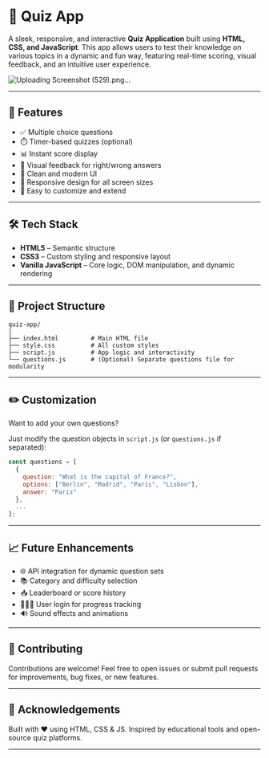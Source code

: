 # 🧠 Quiz App

A sleek, responsive, and interactive **Quiz Application** built using **HTML, CSS, and JavaScript**. This app allows users to test their knowledge on various topics in a dynamic and fun way, featuring real-time scoring, visual feedback, and an intuitive user experience.

![Uploading Screenshot (529).png…]()


---

## 🚀 Features

* ✅ Multiple choice questions
* ⏱️ Timer-based quizzes (optional)
* 📊 Instant score display
* 🎯 Visual feedback for right/wrong answers
* 🧩 Clean and modern UI
* 📱 Responsive design for all screen sizes
* 🔄 Easy to customize and extend

---

## 🛠️ Tech Stack

* **HTML5** – Semantic structure
* **CSS3** – Custom styling and responsive layout
* **Vanilla JavaScript** – Core logic, DOM manipulation, and dynamic rendering

---

## 📂 Project Structure

```
quiz-app/
│
├── index.html         # Main HTML file
├── style.css          # All custom styles
├── script.js          # App logic and interactivity
└── questions.js       # (Optional) Separate questions file for modularity
```

---

## ✏️ Customization

Want to add your own questions?

Just modify the question objects in `script.js` (or `questions.js` if separated):

```js
const questions = [
  {
    question: "What is the capital of France?",
    options: ["Berlin", "Madrid", "Paris", "Lisbon"],
    answer: "Paris"
  },
  ...
];
```

---

## 📈 Future Enhancements

* 🌐 API integration for dynamic question sets
* 📚 Category and difficulty selection
* 📥 Leaderboard or score history
* 🧑‍🤝‍🧑 User login for progress tracking
* 🔊 Sound effects and animations

---

## 🙌 Contributing

Contributions are welcome! Feel free to open issues or submit pull requests for improvements, bug fixes, or new features.

---

## 🌟 Acknowledgements

Built with ❤️ using HTML, CSS & JS. Inspired by educational tools and open-source quiz platforms.

---



